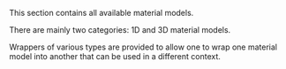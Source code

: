 This section contains all available material models.

There are mainly two categories: 1D and 3D material models.

Wrappers of various types are provided to allow one to wrap one material model into another that can be used
in a different context.
